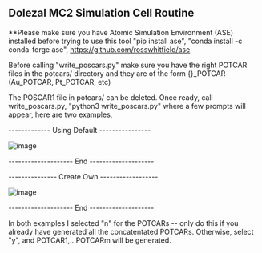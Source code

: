 ## Dolezal MC2 Simulation Cell Routine

**Please make sure you have Atomic Simulation Environment (ASE) installed before trying to use this tool "pip install ase", "conda install -c conda-forge ase", https://github.com/rosswhitfield/ase

Before calling "write_poscars.py" make sure you have the right POTCAR files in the potcars/ directory and they are of the form {}_POTCAR (Au_POTCAR, Pt_POTCAR, etc)

The POSCAR1 file in potcars/ can be deleted. Once ready, call write_poscars.py, "python3 write_poscars.py" where a few prompts will appear, here are two examples,

------------- Using Default ----------------

![image](https://user-images.githubusercontent.com/47109396/143620800-60f45a04-6130-4f81-b987-e67527c24984.png)

-------------------- End --------------------

--------------- Create Own ------------------

![image](https://user-images.githubusercontent.com/47109396/143621142-5c527c29-308d-4408-98c5-8f2dea23107f.png)

-------------------- End --------------------

In both examples I selected "n" for the POTCARs -- only do this if you already have generated all the concatentated POTCARs. Otherwise, select "y", and POTCAR1,...POTCARm will be generated.
